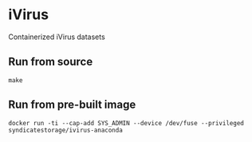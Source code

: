 # iVirus
Containerized iVirus datasets

Run from source
---------------
```
make
```

Run from pre-built image
------------------------
```
docker run -ti --cap-add SYS_ADMIN --device /dev/fuse --privileged syndicatestorage/ivirus-anaconda
```

